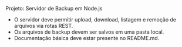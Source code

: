 <!-- Use this file to provide workspace-specific custom instructions to Copilot. For more details, visit https://code.visualstudio.com/docs/copilot/copilot-customization#_use-a-githubcopilotinstructionsmd-file -->

Projeto: Servidor de Backup em Node.js
- O servidor deve permitir upload, download, listagem e remoção de arquivos via rotas REST.
- Os arquivos de backup devem ser salvos em uma pasta local.
- Documentação básica deve estar presente no README.md.
